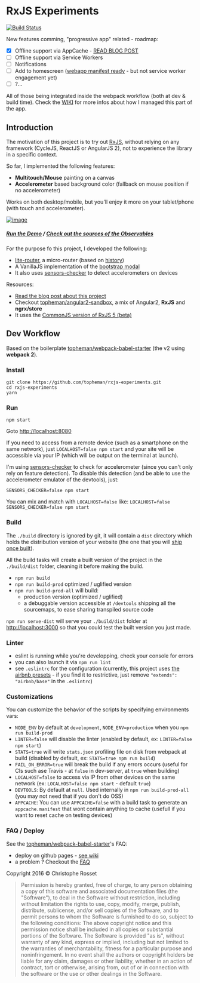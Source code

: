 RxJS Experiments
================

[![Build Status](https://travis-ci.org/topheman/rxjs-experiments.svg?branch=master)](https://travis-ci.org/topheman/rxjs-experiments)

New features comming, "progressive app" related - roadmap:

- [x] Offline support via AppCache - [READ BLOG POST](http://dev.topheman.com/automate-appcache-offline-support-in-your-webpack-build/)
- [ ] Offline support via Service Workers
- [ ] Notifications
- [ ] Add to homescreen ([webapp manifest ready](https://github.com/topheman/rxjs-experiments/commit/a6d137d34f6003e1baac5e0d4e5b10bb8455e943) - but not service worker engagement yet)
- [ ] ?...

All of those being integrated inside the webpack workflow (both at dev & build time). Check the [WIKI](https://github.com/topheman/rxjs-experiments/wiki) for more infos about how I managed this part of the app.

## Introduction

The motivation of this project is to try out [RxJS](https://github.com/ReactiveX/rxjs), without relying on any framework (CycleJS, ReactJS or AngularJS 2), not to experience the library in a specific context.

So far, I implemented the following features:

* **Multitouch/Mouse** painting on a canvas
* **Accelerometer** based background color (fallback on mouse position if no accelerometer)

Works on both desktop/mobile, but you'll enjoy it more on your tablet/phone (with touch and accelerometer).



[![image](https://raw.githubusercontent.com/topheman/rxjs-experiments/master/src/assets/images/qr-code.png)](https://topheman.github.io/rxjs-experiments/)

##### [Run the Demo](https://topheman.github.io/rxjs-experiments/) / [Check out the sources of the Observables](https://github.com/topheman/rxjs-experiments/blob/master/src/scripts/services/observables.js)

For the purpose fo this project, I developed the following:

* [lite-router](https://github.com/topheman/lite-router), a micro-router (based on [history](https://github.com/mjackson/history))
* A VanillaJS implementation of the [bootstrap modal](https://github.com/topheman/rxjs-experiments/tree/master/src/scripts/components/modal)
* It also uses [sensors-checker](https://github.com/topheman/sensorsChecker.js) to detect accelerometers on devices

Resources:

* [Read the blog post about this project](http://dev.topheman.com/rxjs-first-steps/)
* Checkout [topheman/angular2-sandbox](https://github.com/topheman/angular2-sandbox), a mix of Angular2, **RxJS** and **ngrx/store**
* It uses the [CommonJS version of RxJS 5 (beta)](https://github.com/ReactiveX/rxjs#commonjs-via-npm)

## Dev Workflow

Based on the boilerplate [topheman/webpack-babel-starter](https://github.com/topheman/webpack-babel-starter) (the v2 using **webpack 2**).

### Install

```shell
git clone https://github.com/topheman/rxjs-experiments.git
cd rxjs-experiments
yarn
```

### Run

```shell
npm start
```

Goto [http://localhost:8080](http://localhost:8080)

If you need to access from a remote device (such as a smartphone on the same network), just `LOCALHOST=false npm start` and your site will be accessible via your IP (which will be output on the terminal at launch).

I'm using [sensors-checker](https://github.com/topheman/sensorsChecker.js) to check for accelerometer (since you can't only rely on feature detection). To disable this detection (and be able to use the accelerometer emulator of the devtools), just:

```shell
SENSORS_CHECKER=false npm start
```

You can mix and match with `LOCALHOST=false` like: `LOCALHOST=false SENSORS_CHECKER=false npm start`

### Build

The `./build` directory is ignored by git, it will contain a `dist` directory which holds the distribution version of your website (the one that you will [ship once built](#deploy)).

All the build tasks will create a built version of the project in the `./build/dist` folder, cleaning it before making the build.

* `npm run build`
* `npm run build-prod` optimized / uglified version
* `npm run build-prod-all` will build:
	* production version (optimized / uglified)
	* a debuggable version accessible at `/devtools` shipping all the sourcemaps, to ease sharing transpiled source code

`npm run serve-dist` will serve your `./build/dist` folder at [http://localhost:3000](http://localhost:3000) so that you could test the built version you just made.

### Linter

* eslint is running while you're developping, check your console for errors
* you can also launch it via `npm run lint`
* see `.eslintrc` for the configuration (currently, this project uses [the airbnb presets](https://github.com/airbnb/javascript/tree/eslint-config-airbnb-v5.0.1/packages/eslint-config-airbnb) - if you find it to restrictive, just remove `"extends": "airbnb/base"` in the `.eslintrc`)

### Customizations

You can customize the behavior of the scripts by specifying environments vars:

* `NODE_ENV` by default at `development`, `NODE_ENV=production` when you `npm run build-prod`
* `LINTER=false` will disable the linter (enabled by default, ex: `LINTER=false npm start`)
* `STATS=true` will write `stats.json` profiling file on disk from webpack at build (disabled by default, ex: `STATS=true npm run build`)
* `FAIL_ON_ERROR=true` will break the build if any errors occurs (useful for CIs such ase Travis - at `false` in dev-server, at `true` when building)
* `LOCALHOST=false` to access via IP from other devices on the same network (ex: `LOCALHOST=false npm start` - default `true`)
* `DEVTOOLS`: By default at `null`. Used internally in `npm run build-prod-all` (you may not need that if you don't do OSS)
* `APPCACHE`: You can use `APPCACHE=false` with a build task to generate an `appcache.manifest` that wont contain anything to cache (usefull if you want to reset cache on testing devices)

### FAQ / Deploy

See the [topheman/webpack-babel-starter](https://github.com/topheman/webpack-babel-starter)'s FAQ:

* deploy on github pages - [see wiki](https://github.com/topheman/webpack-babel-starter/wiki#deploy)
* a problem ? Checkout the [FAQ](https://github.com/topheman/webpack-babel-starter/wiki#faq)

Copyright 2016 © Christophe Rosset

> Permission is hereby granted, free of charge, to any person obtaining a copy of this software
> and associated documentation files (the "Software"), to deal in the Software without
> restriction, including without limitation the rights to use, copy, modify, merge, publish,
> distribute, sublicense, and/or sell copies of the Software, and to permit persons to whom the
> Software is furnished to do so, subject to the following conditions:
> The above copyright notice and this permission notice shall be included in all copies or
> substantial portions of the Software.
> The Software is provided "as is", without warranty of any kind, express or implied, including
> but not limited to the warranties of merchantability, fitness for a particular purpose and
> noninfringement. In no event shall the authors or copyright holders be liable for any claim,
> damages or other liability, whether in an action of contract, tort or otherwise, arising from,
> out of or in connection with the software or the use or other dealings in the Software.


